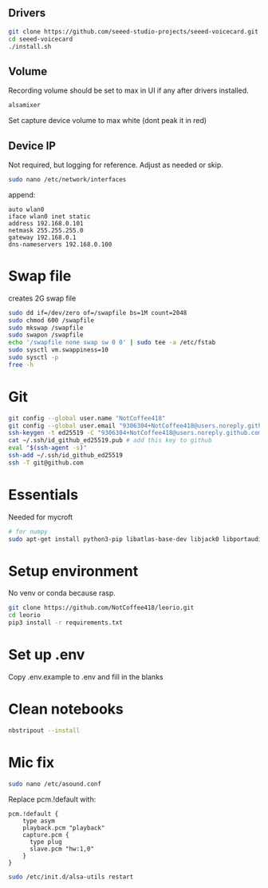 
## Drivers
```bash
git clone https://github.com/seeed-studio-projects/seeed-voicecard.git
cd seeed-voicecard
./install.sh
```

## Volume
Recording volume should be set to max in UI if any after drivers installed.

```bash
alsamixer
```
Set capture device volume to max white (dont peak it in red)


## Device IP
Not required, but logging for reference. Adjust as needed or skip.
```bash
sudo nano /etc/network/interfaces
```
append:
```
auto wlan0
iface wlan0 inet static
address 192.168.0.101
netmask 255.255.255.0
gateway 192.168.0.1
dns-nameservers 192.168.0.100
```

# Swap file 
creates 2G swap file
```bash
sudo dd if=/dev/zero of=/swapfile bs=1M count=2048
sudo chmod 600 /swapfile
sudo mkswap /swapfile
sudo swapon /swapfile
echo '/swapfile none swap sw 0 0' | sudo tee -a /etc/fstab
sudo sysctl vm.swappiness=10
sudo sysctl -p
free -h
```

# Git
```bash
git config --global user.name "NotCoffee418"
git config --global user.email "9306304+NotCoffee418@users.noreply.github.com"
ssh-keygen -t ed25519 -C "9306304+NotCoffee418@users.noreply.github.com" -f ~/.ssh/id_github_ed25519
cat ~/.ssh/id_github_ed25519.pub # add this key to github
eval "$(ssh-agent -s)"
ssh-add ~/.ssh/id_github_ed25519
ssh -T git@github.com
```


# Essentials
Needed for mycroft
```bash
# for numpy
sudo apt-get install python3-pip libatlas-base-dev libjack0 libportaudio2 libopenblas-dev libhdf5-dev portaudio19-dev
```

# Setup environment
No venv or conda because rasp.

```bash
git clone https://github.com/NotCoffee418/leorio.git
cd leorio
pip3 install -r requirements.txt
```

# Set up .env
Copy .env.example to .env and fill in the blanks

# Clean notebooks
```bash
nbstripout --install
```

# Mic fix
```bash
sudo nano /etc/asound.conf
```
Replace pcm.!default with:
```
pcm.!default {
    type asym
    playback.pcm "playback"
    capture.pcm {
      type plug
      slave.pcm "hw:1,0"
    }
}
```
```bash
sudo /etc/init.d/alsa-utils restart
```